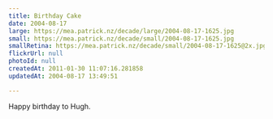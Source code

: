 ```yaml
---
title: Birthday Cake
date: 2004-08-17
large: https://mea.patrick.nz/decade/large/2004-08-17-1625.jpg
small: https://mea.patrick.nz/decade/small/2004-08-17-1625.jpg
smallRetina: https://mea.patrick.nz/decade/small/2004-08-17-1625@2x.jpg
flickrUrl: null
photoId: null
createdAt: 2011-01-30 11:07:16.281858
updatedAt: 2004-08-17 13:49:51

---
```

Happy birthday to Hugh.
